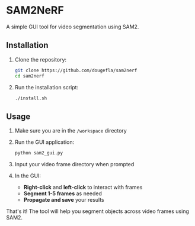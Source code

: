 # SAM2NeRF

A simple GUI tool for video segmentation using SAM2.

## Installation

1. Clone the repository:
   ```bash
   git clone https://github.com/dougefla/sam2nerf
   cd sam2nerf
   ```

2. Run the installation script:
   ```bash
   ./install.sh
   ```

## Usage

1. Make sure you are in the `/workspace` directory

2. Run the GUI application:
   ```bash
   python sam2_gui.py
   ```

3. Input your video frame directory when prompted

4. In the GUI:
   - **Right-click** and **left-click** to interact with frames
   - **Segment 1-5 frames** as needed
   - **Propagate and save** your results

That's it! The tool will help you segment objects across video frames using SAM2.